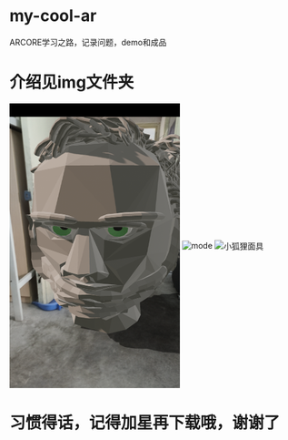 # my-cool-ar
ARCORE学习之路，记录问题，demo和成品
# 介绍见img文件夹
<img src="https://github.com/LIJIANcoder97/my-cool-ar/blob/master/img/人头雕塑.png" width="300" height="500" alt="人头雕塑" align=center>
<img src="https://github.com/LIJIANcoder97/my-cool-ar/blob/master/img/modear(1).gif" width="300" height="500" alt="mode" align=center>
<img src="https://github.com/LIJIANcoder97/my-cool-ar/blob/master/img/facear(1).gif" width="300" height="500" alt="小狐狸面具" align=center>

# 习惯得话，记得加星再下载哦，谢谢了

